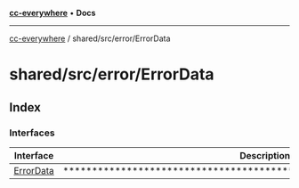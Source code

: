 [**cc-everywhere**](../../../../index.md) • **Docs**

***

[cc-everywhere](../../../../index.md) / shared/src/error/ErrorData

# shared/src/error/ErrorData

## Index

### Interfaces

| Interface | Description |
| ------ | ------ |
| [ErrorData](interfaces/ErrorData.md) | ********************************************************************** |
